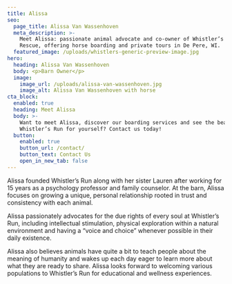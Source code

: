 ```yaml
---
title: Alissa
seo:
  page_title: Alissa Van Wassenhoven
  meta_description: >-
    Meet Alissa: passionate animal advocate and co-owner of Whistler’s Run and
    Rescue, offering horse boarding and private tours in De Pere, WI.
  featured_image: /uploads/whistlers-generic-preview-image.jpg
hero:
  heading: Alissa Van Wassenhoven
  body: <p>Barn Owner</p>
  image:
    image_url: /uploads/alissa-van-wassenhoven.jpg
    image_alt: Alissa Van Wassenhoven with horse
cta_block:
  enabled: true
  heading: Meet Alissa
  body: >-
    Want to meet Alissa, discover our boarding services and see the beauty of
    Whistler’s Run for yourself? Contact us today!
  button:
    enabled: true
    button_url: /contact/
    button_text: Contact Us
    open_in_new_tab: false
---
```

Alissa founded Whistler’s Run along with her sister Lauren after working for 15 years as a psychology professor and family counselor. At the barn, Alissa focuses on growing a unique, personal relationship rooted in trust and consistency with each animal.

Alissa passionately advocates for the due rights of every soul at Whistler’s Run, including intellectual stimulation, physical exploration within a natural environment and having a “voice and choice” whenever possible in their daily existence.

Alissa also believes animals have quite a bit to teach people about the meaning of humanity and wakes up each day eager to learn more about what they are ready to share. Alissa looks forward to welcoming various populations to Whistler’s Run for educational and wellness experiences.